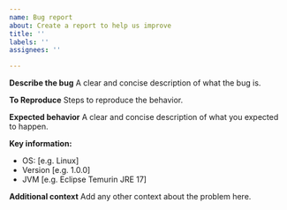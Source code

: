 ```yaml
---
name: Bug report
about: Create a report to help us improve
title: ''
labels: ''
assignees: ''

---
```


**Describe the bug**
A clear and concise description of what the bug is.

**To Reproduce**
Steps to reproduce the behavior.

**Expected behavior**
A clear and concise description of what you expected to happen.

**Key information:**
 - OS: [e.g. Linux]
 - Version [e.g. 1.0.0]
 - JVM [e.g. Eclipse Temurin JRE 17]

**Additional context**
Add any other context about the problem here.
